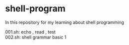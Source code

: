 # shell-program

In this repository for my learning about shell programming

001.sh:	echo , read , test  
002.sh: shell grammar basic 1
